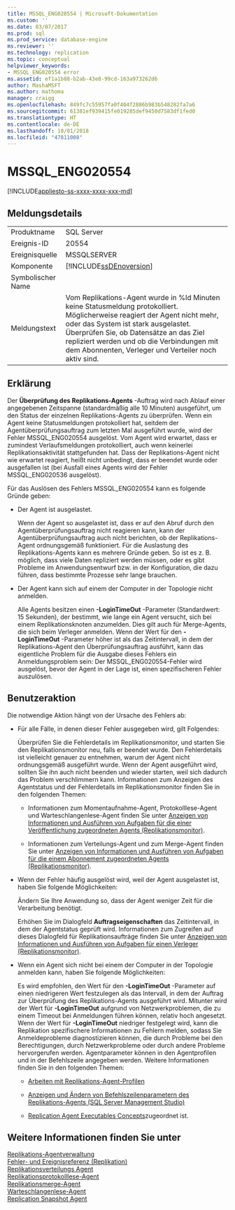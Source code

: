 ```yaml
---
title: MSSQL_ENG020554 | Microsoft-Dokumentation
ms.custom: ''
ms.date: 03/07/2017
ms.prod: sql
ms.prod_service: database-engine
ms.reviewer: ''
ms.technology: replication
ms.topic: conceptual
helpviewer_keywords:
- MSSQL_ENG020554 error
ms.assetid: ef1a1b88-b2ab-43e8-99cd-163a973262d6
author: MashaMSFT
ms.author: mathoma
manager: craigg
ms.openlocfilehash: 849fc7c55957fa0f404f2886b983b548282fa7a6
ms.sourcegitcommit: 61381ef939415fe019285def9450d7583df1fed0
ms.translationtype: HT
ms.contentlocale: de-DE
ms.lasthandoff: 10/01/2018
ms.locfileid: "47811008"
---
```

# <a name="mssqleng020554"></a>MSSQL_ENG020554
[!INCLUDE[appliesto-ss-xxxx-xxxx-xxx-md](../../includes/appliesto-ss-xxxx-xxxx-xxx-md.md)]
    
## <a name="message-details"></a>Meldungsdetails  
  
|||  
|-|-|  
|Produktname|SQL Server|  
|Ereignis-ID|20554|  
|Ereignisquelle|MSSQLSERVER|  
|Komponente|[!INCLUDE[ssDEnoversion](../../includes/ssdenoversion-md.md)]|  
|Symbolischer Name||  
|Meldungstext|Vom Replikations-Agent wurde in %ld Minuten keine Statusmeldung protokolliert. Möglicherweise reagiert der Agent nicht mehr, oder das System ist stark ausgelastet. Überprüfen Sie, ob Datensätze an das Ziel repliziert werden und ob die Verbindungen mit dem Abonnenten, Verleger und Verteiler noch aktiv sind.|  
  
## <a name="explanation"></a>Erklärung  
 Der **Überprüfung des Replikations-Agents** -Auftrag wird nach Ablauf einer angegebenen Zeitspanne (standardmäßig alle 10 Minuten) ausgeführt, um den Status der einzelnen Replikations-Agents zu überprüfen. Wenn ein Agent keine Statusmeldungen protokolliert hat, seitdem der Agentüberprüfungsauftrag zum letzten Mal ausgeführt wurde, wird der Fehler MSSQL_ENG020554 ausgelöst. Vom Agent wird erwartet, dass er zumindest Verlaufsmeldungen protokolliert, auch wenn keinerlei Replikationsaktivität stattgefunden hat. Dass der Replikations-Agent nicht wie erwartet reagiert, heißt nicht unbedingt, dass er beendet wurde oder ausgefallen ist (bei Ausfall eines Agents wird der Fehler MSSQL_ENG020536 ausgelöst).  
  
 Für das Auslösen des Fehlers MSSQL_ENG020554 kann es folgende Gründe geben:  
  
-   Der Agent ist ausgelastet.  
  
     Wenn der Agent so ausgelastet ist, dass er auf den Abruf durch den Agentüberprüfungsauftrag nicht reagieren kann, kann der Agentüberprüfungsauftrag auch nicht berichten, ob der Replikations-Agent ordnungsgemäß funktioniert. Für die Auslastung des Replikations-Agents kann es mehrere Gründe geben. So ist es z. B. möglich, dass viele Daten repliziert werden müssen, oder es gibt Probleme im Anwendungsentwurf bzw. in der Konfiguration, die dazu führen, dass bestimmte Prozesse sehr lange brauchen.  
  
-   Der Agent kann sich auf einem der Computer in der Topologie nicht anmelden.  
  
     Alle Agents besitzen einen **-LoginTimeOut** -Parameter (Standardwert: 15 Sekunden), der bestimmt, wie lange ein Agent versucht, sich bei einem Replikationsknoten anzumelden. Dies gilt auch für Merge-Agents, die sich beim Verleger anmelden. Wenn der Wert für den **-LoginTimeOut** -Parameter höher ist als das Zeitintervall, in dem der Replikations-Agent den Überprüfungsauftrag ausführt, kann das eigentliche Problem für die Ausgabe dieses Fehlers ein Anmeldungsproblem sein: Der MSSQL_ENG020554-Fehler wird ausgelöst, bevor der Agent in der Lage ist, einen spezifischeren Fehler auszulösen.  
  
## <a name="user-action"></a>Benutzeraktion  
 Die notwendige Aktion hängt von der Ursache des Fehlers ab:  
  
-   Für alle Fälle, in denen dieser Fehler ausgegeben wird, gilt Folgendes:  
  
     Überprüfen Sie die Fehlerdetails im Replikationsmonitor, und starten Sie den Replikationsmonitor neu, falls er beendet wurde. Den Fehlerdetails ist vielleicht genauer zu entnehmen, warum der Agent nicht ordnungsgemäß ausgeführt wurde. Wenn der Agent ausgeführt wird, sollten Sie ihn auch nicht beenden und wieder starten, weil sich dadurch das Problem verschlimmern kann. Informationen zum Anzeigen des Agentstatus und der Fehlerdetails im Replikationsmonitor finden Sie in den folgenden Themen:  
  
    -   Informationen zum Momentaufnahme-Agent, Protokolllese-Agent und Warteschlangenlese-Agent finden Sie unter [Anzeigen von Informationen und Ausführen von Aufgaben für die einer Veröffentlichung zugeordneten Agents &#40;Replikationsmonitor&#41;](../../relational-databases/replication/monitor/view-information-and-perform-tasks-for-publication-agents.md).  
  
    -   Informationen zum Verteilungs-Agent und zum Merge-Agent finden Sie unter [Anzeigen von Informationen und Ausführen von Aufgaben für die einem Abonnement zugeordneten Agents &#40;Replikationsmonitor&#41;](../../relational-databases/replication/monitor/view-information-and-perform-tasks-for-subscription-agents.md).  
  
-   Wenn der Fehler häufig ausgelöst wird, weil der Agent ausgelastet ist, haben Sie folgende Möglichkeiten:  
  
     Ändern Sie Ihre Anwendung so, dass der Agent weniger Zeit für die Verarbeitung benötigt.  
  
     Erhöhen Sie im Dialogfeld **Auftragseigenschaften** das Zeitintervall, in dem der Agentstatus geprüft wird. Informationen zum Zugreifen auf dieses Dialogfeld für Replikationsaufträge finden Sie unter [Anzeigen von Informationen und Ausführen von Aufgaben für einen Verleger &#40;Replikationsmonitor&#41;](../../relational-databases/replication/monitor/view-information-and-perform-tasks-for-a-publisher-replication-monitor.md).  
  
-   Wenn ein Agent sich nicht bei einem der Computer in der Topologie anmelden kann, haben Sie folgende Möglichkeiten:  
  
     Es wird empfohlen, den Wert für den **-LoginTimeOut** -Parameter auf einen niedrigeren Wert festzulegen als das Intervall, in dem der Auftrag zur Überprüfung des Replikations-Agents ausgeführt wird. Mitunter wird der Wert für **-LoginTimeOut** aufgrund von Netzwerkproblemen, die zu einem Timeout bei Anmeldungen führen können, relativ hoch angesetzt. Wenn der Wert für **-LoginTimeOut** niedriger festgelegt wird, kann die Replikation spezifischere Informationen zu Fehlern melden, sodass Sie Anmeldeprobleme diagnostizieren können, die durch Probleme bei den Berechtigungen, durch Netzwerkprobleme oder durch andere Probleme hervorgerufen werden. Agentparameter können in den Agentprofilen und in der Befehlszeile angegeben werden. Weitere Informationen finden Sie in den folgenden Themen:  
  
    -   [Arbeiten mit Replikations-Agent-Profilen](../../relational-databases/replication/agents/work-with-replication-agent-profiles.md)  
  
    -   [Anzeigen und Ändern von Befehlszeilenparametern des Replikations-Agents &#40;SQL Server Management Studio&#41;](../../relational-databases/replication/agents/view-and-modify-replication-agent-command-prompt-parameters.md)  
  
    -   [Replication Agent Executables Concepts](../../relational-databases/replication/concepts/replication-agent-executables-concepts.md)zugeordnet ist.  
  
## <a name="see-also"></a>Weitere Informationen finden Sie unter  
 [Replikations-Agentverwaltung](../../relational-databases/replication/agents/replication-agent-administration.md)   
 [Fehler- und Ereignisreferenz &#40;Replikation&#41;](../../relational-databases/replication/errors-and-events-reference-replication.md)   
 [Replikationsverteilungs Agent](../../relational-databases/replication/agents/replication-distribution-agent.md)   
 [Replikationsprotokolllese-Agent](../../relational-databases/replication/agents/replication-log-reader-agent.md)   
 [Replikationsmerge-Agent](../../relational-databases/replication/agents/replication-merge-agent.md)   
 [Warteschlangenlese-Agent](../../relational-databases/replication/agents/replication-queue-reader-agent.md)   
 [Replication Snapshot Agent](../../relational-databases/replication/agents/replication-snapshot-agent.md)  
  
  
